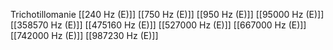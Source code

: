 Trichotillomanie
[[240 Hz (E)]]
[[750 Hz (E)]]
[[950 Hz (E)]]
[[95000 Hz (E)]]
[[358570 Hz (E)]]
[[475160 Hz (E)]]
[[527000 Hz (E)]]
[[667000 Hz (E)]]
[[742000 Hz (E)]]
[[987230 Hz (E)]]